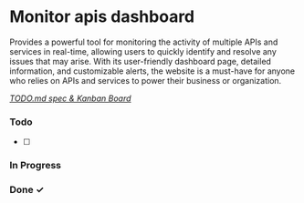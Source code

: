# Monitor apis dashboard

Provides a powerful tool for monitoring the activity of multiple APIs and services in real-time, allowing users to quickly identify and resolve any issues that may arise. With its user-friendly dashboard page, detailed information, and customizable alerts, the website is a must-have for anyone who relies on APIs and services to power their business or organization.

<em>[TODO.md spec & Kanban Board](https://bit.ly/3fCwKfM)</em>

### Todo

- [ ]   

### In Progress


### Done ✓


